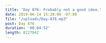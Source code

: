 ```yaml
---
title: 'Day 876: Probably not a good idea.'
date: 2019-06-14 15:28:00 -07:00
file: "/uploads/Day-876.mp3"
post: Day 876
duration: '00:04:52'
length: 8227042
---
```


